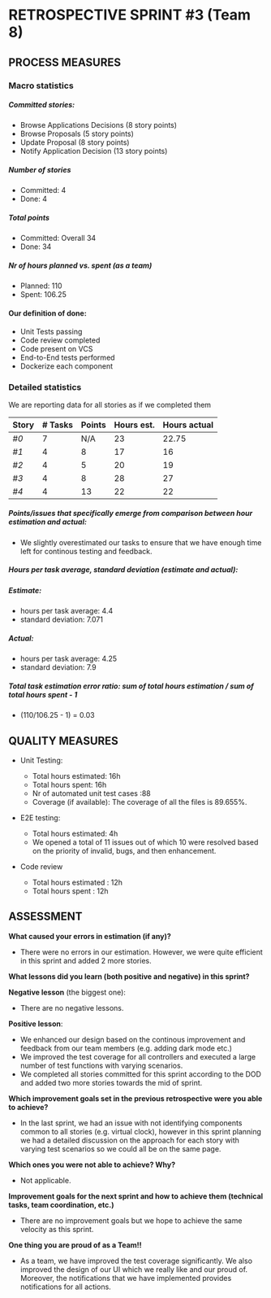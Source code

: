 # RETROSPECTIVE  SPRINT #3 (Team 8)

## PROCESS MEASURES 

### Macro statistics
##### Committed stories:
- Browse Applications Decisions (8 story points)
- Browse Proposals (5 story points)
- Update Proposal (8 story points)
- Notify Application Decision (13 story points)

##### Number of stories  
- Committed: 4
- Done: 4


##### Total points  
- Committed: Overall 34 
- Done: 34

##### Nr of hours planned vs. spent (as a team)  
- Planned: 110 
- Spent: 106.25


#### Our definition of done:

- Unit Tests passing
- Code review completed
- Code present on VCS
- End-to-End tests performed
- Dockerize each component


### Detailed statistics

We are reporting data for all stories as if we completed them

| Story  | # Tasks | Points | Hours est. | Hours actual |
|--------|---------|--------|------------|--------------|
| _#0_   |   7 |   N/A  | 23  | 22.75  |
|_#1_   |   4 | 8 | 17  |  16 |
| _#2_|  4 | 5 |20 | 19 |
| _#3_ | 4 | 8 |28 | 27 |
| _#4_ | 4| 13 |22 | 22 |



##### Points/issues that specifically emerge from comparison between hour estimation and actual:
- We slightly overestimated our tasks to ensure that we have enough time left for continous testing and feedback. 

##### Hours per task average, standard deviation (estimate and actual):
##### Estimate:
  - hours per task average: 4.4
  - standard deviation: 7.071
##### Actual:  
  - hours per task average:  4.25
  - standard deviation: 7.9


##### Total task estimation error ratio: sum of total hours estimation / sum of total hours spent - 1  

  - (110/106.25 - 1) = 0.03

## QUALITY MEASURES 

- Unit Testing:
  - Total hours estimated: 16h
  - Total hours spent: 16h
  - Nr of automated unit test cases :88
  - Coverage (if available): The coverage of all the files is 89.655%.
  

- E2E testing:
  - Total hours estimated: 4h
  - We opened a total of 11 issues out of which 10 were resolved based on the priority of invalid, bugs, and then enhancement. 
             
- Code review 
  - Total hours estimated : 12h
  - Total hours spent : 12h
  

## ASSESSMENT

**What caused your errors in estimation (if any)?**
- There were no errors in our estimation. However, we were quite efficient in this sprint and added 2 more stories. 
  
**What lessons did you learn (both positive and negative) in this sprint?**

**Negative lesson** (the biggest one):  
- There are no negative lessons.

**Positive lesson**:  
- We enhanced our design based on the continous improvement and feedback from our team members (e.g. adding dark mode etc.)
- We improved the test coverage for all controllers and executed a large number of test functions with varying scenarios.
- We completed all stories committed for this sprint according to the DOD and added two more stories towards the mid of sprint.

**Which improvement goals set in the previous retrospective were you able to achieve?**
- In the last sprint, we had an issue with not identifying components common to all stories (e.g. virtual clock), however in this sprint planning we had a detailed discussion on the approach for each story with varying test scenarios so we could all be on the same page. 

**Which ones you were not able to achieve? Why?**
- Not applicable.

**Improvement goals for the next sprint and how to achieve them (technical tasks, team coordination, etc.)**
- There are no improvement goals but we hope to achieve the same velocity as this sprint. 

**One thing you are proud of as a Team!!**
- As a team, we have improved the test coverage significantly. We also improved the design of our UI which we really like and our proud of. Moreover, the notifications that we have implemented provides notifications for all actions. 
